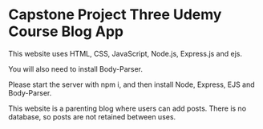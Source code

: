 # Capstone Project Three Udemy Course Blog App
This website uses HTML, CSS, JavaScript, Node.js, Express.js and ejs.

You will also need to install Body-Parser.

Please start the server with npm i, and then install Node, Express, EJS and Body-Parser.

This website is a parenting blog where users can add posts.  There is no database, so posts are not retained between uses.
